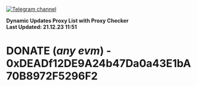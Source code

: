 [![Telegram channel](https://img.shields.io/endpoint?url=https://runkit.io/damiankrawczyk/telegram-badge/branches/master?url=https://t.me/n4z4v0d)](https://t.me/n4z4v0d) 

**Dynamic Updates Proxy List with Proxy Checker**  
**Last Updated: 21.12.23 11:51**

# DONATE (_any evm_) - 0xDEADf12DE9A24b47Da0a43E1bA70B8972F5296F2
